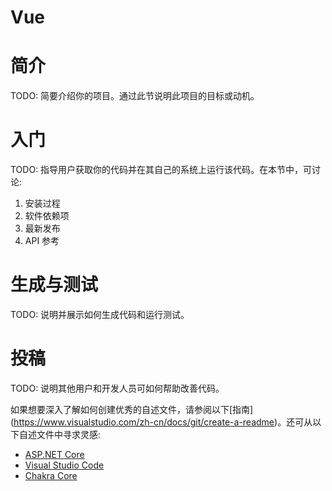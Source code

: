 # Vue 

# 简介
TODO: 简要介绍你的项目。通过此节说明此项目的目标或动机。

# 入门
TODO: 指导用户获取你的代码并在其自己的系统上运行该代码。在本节中，可讨论:

1. 安装过程
2. 软件依赖项
3. 最新发布
4. API 参考

# 生成与测试
TODO: 说明并展示如何生成代码和运行测试。

# 投稿
TODO: 说明其他用户和开发人员可如何帮助改善代码。

如果想要深入了解如何创建优秀的自述文件，请参阅以下[指南] (<https://www.visualstudio.com/zh-cn/docs/git/create-a-readme>)。还可从以下自述文件中寻求灵感:

- [ASP.NET Core](https://github.com/aspnet/Home)
- [Visual Studio Code](https://github.com/Microsoft/vscode)
- [Chakra Core](https://github.com/Microsoft/ChakraCore)
